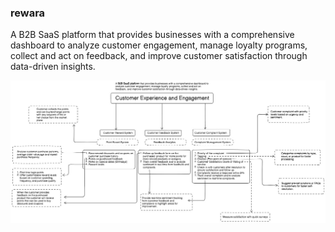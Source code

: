 ### rewara

A B2B SaaS platform that provides businesses with a comprehensive dashboard to analyze customer engagement, manage loyalty programs, collect and act on feedback, and improve customer satisfaction through data-driven insights.

![b2b-saas](./assets//b2bsass.jpg)
